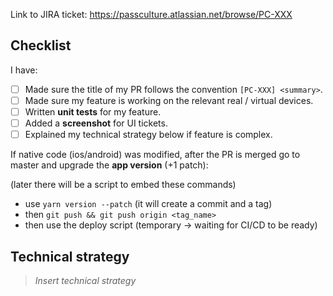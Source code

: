 Link to JIRA ticket: https://passculture.atlassian.net/browse/PC-XXX

## Checklist

I have:

- [ ] Made sure the title of my PR follows the convention `[PC-XXX] <summary>`.
- [ ] Made sure my feature is working on the relevant real / virtual devices.
- [ ] Written **unit tests** for my feature.
- [ ] Added a **screenshot** for UI tickets.
- [ ] Explained my technical strategy below if feature is complex.

If native code (ios/android) was modified, after the PR is merged go to master and upgrade the __app version__ (+1 patch):

(later there will be a script to embed these commands) 
- use `yarn version --patch` (it will create a commit and a tag)
- then `git push && git push origin <tag_name>`
- then use the deploy script (temporary -> waiting for CI/CD to be ready)

## Technical strategy

> _Insert technical strategy_
